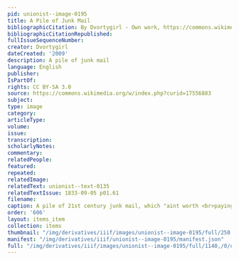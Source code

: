 ```yaml
---
pid: unionist--image-0195
title: A Pile of Junk Mail
bibliographicCitation: By Dvortygirl - Own work, https://commons.wikimedia.org/w/index.php?curid=17556883
bibliographicCitationRepublished: 
fullIssueSequenceNumber: 
creator: Dvortygirl
dateCreated: '2009'
description: A pile of junk mail
language: English
publisher: 
IsPartOf: 
rights: CC BY-SA 3.0
source: https://commons.wikimedia.org/w/index.php?curid=17556883
subject: 
type: image
category: 
articleType: 
volume: 
issue: 
transcription: 
scholarlyNotes: 
commentary: 
relatedPeople: 
featured: 
repeated: 
relatedImage: 
relatedText: unionist--text-0135
relatedTextIssue: 1833-09-05 p01.61
filename: 
caption: A pile of 21st century junk mail, which "aint worth <br>paying for.”
order: '606'
layout: items_item
collection: items
thumbnail: "/img/derivatives/iiif/images/unionist--image-0195/full/250,/0/default.jpg"
manifest: "/img/derivatives/iiif/unionist--image-0195/manifest.json"
full: "/img/derivatives/iiif/images/unionist--image-0195/full/1140,/0/default.jpg"
---
```

